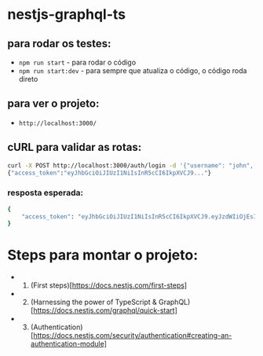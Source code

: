 # nestjs-graphql-ts

## para rodar os testes:

- `npm run start` - para rodar o código
- `npm run start:dev` - para sempre que atualiza o código, o código roda direto

## para ver o projeto:

- `http://localhost:3000/`

## cURL para validar as rotas:

```bash
curl -X POST http://localhost:3000/auth/login -d '{"username": "john", "password": "changeme"}' -H "Content-Type: application/json"
{"access_token":"eyJhbGciOiJIUzI1NiIsInR5cCI6IkpXVCJ9..."}
```

### resposta esperada:

```bash
{
	"access_token": "eyJhbGciOiJIUzI1NiIsInR5cCI6IkpXVCJ9.eyJzdWIiOjEsInVzZXJuYW1lIjoiam9obiIsImlhdCI6MTc2MTg1Mjc5OSwiZXhwIjoxNzYxODUyODU5fQ.8X04qt9_EsWAbdE7ADlyody3KkXIgEF3pb1A6t1aU7E"
}
```

# Steps para montar o projeto:

- 1. (First steps)[https://docs.nestjs.com/first-steps]
- 2. (Harnessing the power of TypeScript & GraphQL)[https://docs.nestjs.com/graphql/quick-start]
- 3. (Authentication)[https://docs.nestjs.com/security/authentication#creating-an-authentication-module]
